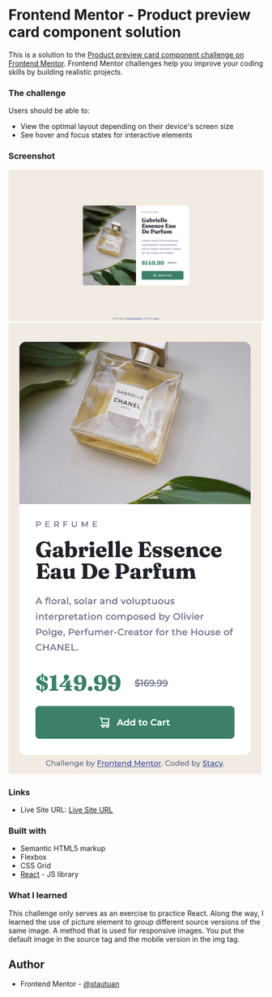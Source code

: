 # Frontend Mentor - Product preview card component solution

This is a solution to the [Product preview card component challenge on Frontend Mentor](https://www.frontendmentor.io/challenges/product-preview-card-component-GO7UmttRfa). Frontend Mentor challenges help you improve your coding skills by building realistic projects.

### The challenge

Users should be able to:

- View the optimal layout depending on their device's screen size
- See hover and focus states for interactive elements

### Screenshot

![desktop](./public/assets/screenshots/my-solution.png)
![mobile](./public/assets/screenshots/my-solution-m.png)

### Links

- Live Site URL: [Live Site URL](https://react-product-preview.netlify.app/)

### Built with

- Semantic HTML5 markup
- Flexbox
- CSS Grid
- [React](https://reactjs.org/) - JS library

### What I learned

This challenge only serves as an exercise to practice React. Along the way, I learned the use of picture element to group different source versions of the same image. A method that is used for responsive images. You put the default image in the source tag and the mobile version in the img tag.

## Author

- Frontend Mentor - [@stautuan](https://www.frontendmentor.io/profile/stautuan)
